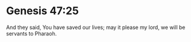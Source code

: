 # Genesis 47:25

And they said, You have saved our lives; may it please my lord, we will be servants to Pharaoh.
